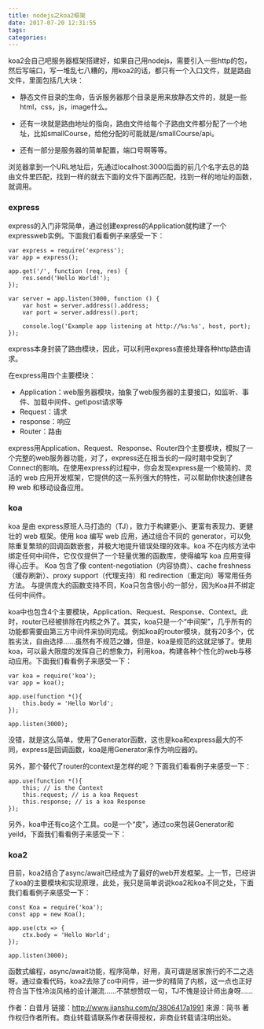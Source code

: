 ```yaml
---
title: nodejs之koa2框架
date: 2017-07-20 12:31:55
tags:
categories:
---
```

koa2会自己吧服务器框架搭建好，如果自己用nodejs，需要引入一些http的包，然后写端口，写一堆乱七八糟的，用koa2的话，都只有一个入口文件，就是路由文件，里面包括几大块：

* 静态文件目录的生命，告诉服务器那个目录是用来放静态文件的，就是一些html，css，js，image什么。

* 还有一块就是路由地址的指向，路由文件给每个子路由文件都分配了一个地址，比如smallCourse，给他分配的可能就是/smallCourse/api。

* 还有一部分是服务器的简单配置，端口号啊等等。

浏览器拿到一个URL地址后，先通过localhost:3000后面的前几个名字去总的路由文件里匹配，找到一样的就去下面的文件下面再匹配，找到一样的地址的函数，就调用。


### express
express的入门非常简单，通过创建express的Application就构建了一个expressweb实例。下面我们看看例子来感受一下：

	var express = require('express');
	var app = express();

	app.get('/', function (req, res) {
  		res.send('Hello World!');
	});

	var server = app.listen(3000, function () {
  		var host = server.address().address;
  		var port = server.address().port;

  		console.log('Example app listening at http://%s:%s', host, port);
	});
	
	
express本身封装了路由模块，因此，可以利用express直接处理各种http路由请求。

在express用四个主要模块：

* Application：web服务器模块，抽象了web服务器的主要接口，如监听、事件、加载中间件、get\post请求等
* Request：请求
* response：响应
* Router：路由

express用Application、Request、Response、Router四个主要模块，模拟了一个完整的web服务器功能，对了，express还在相当长的一段时期中受到了Connect的影响。在使用express的过程中，你会发现express是一个极简的、灵活的 web 应用开发框架，它提供的这一系列强大的特性，可以帮助你快速创建各种 web 和移动设备应用。


### koa
koa 是由 express原班人马打造的（TJ），致力于构建更小、更富有表现力、更健壮的 web 框架。使用 koa 编写 web 应用，通过组合不同的 generator，可以免除重复繁琐的回调函数嵌套，并极大地提升错误处理的效率。koa 不在内核方法中绑定任何中间件，它仅仅提供了一个轻量优雅的函数库，使得编写 koa 应用变得得心应手。
Koa 包含了像 content-negotiation（内容协商）、cache freshness（缓存刷新）、proxy support（代理支持）和 redirection（重定向）等常用任务方法。 与提供庞大的函数支持不同，Koa只包含很小的一部分，因为Koa并不绑定任何中间件。

koa中也包含4个主要模块，Application、Request、Response、Context。此时，router已经被排除在内核之外了。其实，koa只是一个“中间架”，几乎所有的功能都需要由第三方中间件来协同完成。例如koa的router模块，就有20多个，优胜劣汰，自由选择......虽然有不规范之嫌，但是，koa是规范的这就足够了。使用koa，可以最大限度的发挥自己的想象力，利用koa，构建各种个性化的web与移动应用。下面我们看看例子来感受一下：

	var koa = require('koa');
	var app = koa();

	app.use(function *(){
  		this.body = 'Hello World';
	});

	app.listen(3000);


没错，就是这么简单，使用了Generator函数，这也是koa和express最大的不同，express是回调函数，koa是用Generator来作为响应器的。


另外，那个替代了router的context是怎样的呢？下面我们看看例子来感受一下：

	app.use(function *(){
  		this; // is the Context
  		this.request; // is a koa Request
  		this.response; // is a koa Response
	});


另外，koa中还有co这个工具。co是一个“皮”，通过co来包装Generator和yeild，下面我们看看例子来感受一下：

### koa2

目前，koa2结合了async/await已经成为了最好的web开发框架。上一节，已经讲了koa的主要模块和实现原理，此处，我只是简单说说koa2和koa不同之处，下面我们看看例子来感受一下：


	const Koa = require('koa');
	const app = new Koa();

	app.use(ctx => {
  		ctx.body = 'Hello World';
	});

	app.listen(3000);

函数式编程，async/await功能，程序简单，好用，真可谓是居家旅行的不二之选呀。通过查看代码，koa2去除了co中间件，进一步的精简了内核，这一点也正好符合当下性冷淡风格的设计潮流......不禁想赞叹一句，TJ不愧是设计师出身呀......


作者：白昔月
链接：http://www.jianshu.com/p/3806417a1991
來源：简书
著作权归作者所有。商业转载请联系作者获得授权，非商业转载请注明出处。

